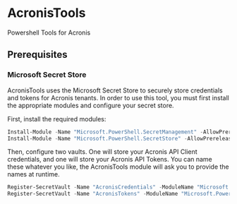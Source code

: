 # AcronisTools
Powershell Tools for Acronis

## Prerequisites

### Microsoft Secret Store
AcronisTools uses the Microsoft Secret Store to securely store credentials and tokens for Acronis tenants.  In order to use this tool, you must first install the appropriate modules and configure your secret store.

First, install the required modules:
```powershell
Install-Module -Name "Microsoft.PowerShell.SecretManagement" -AllowPrerelease
Install-Module -Name "Microsoft.PowerShell.SecretStore" -AllowPrerelease
```

Then, configure two vaults.  One will store your Acronis API Client credentials, and one will store your Acronis API Tokens. You can name these whatever you like, the AcronisTools module will ask you to provide the names at runtime.
```powershell
Register-SecretVault -Name "AcronisCredentials" -ModuleName "Microsoft.PowerShell.SecretStore"
Register-SecretVault -Name "AcronisTokens" -ModuleName "Microsoft.PowerShell.SecretStore"
```
